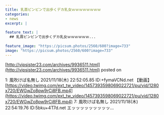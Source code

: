 ```yaml
---
title: 乳首ピンピンで出歩くデカ乳女ｗｗｗｗｗｗｗｗ
categories:
- news
excerpt: |
  
feature_text: |
  ## 乳首ピンピンで出歩くデカ乳女ｗｗｗｗｗｗ...
  
feature_image: "https://picsum.photos/2560/600?image=733"
image: "https://picsum.photos/2560/600?image=733"
---
```


[http://vipsister23.com/archives/9936511.html](http://vipsister23.com/archives/9936511.html)
posted on 

<!--more-->

1: 風吹けば名無し 2021/11/18(木) 22:52:05.85 ID:+fymaVCNd.net 【動画】[https://video.twimg.com/ext_tw_video/1457393598069022721/pu/vid/1280x720/EWGwZo8pw9rCj8FB.mp4](https://video.twimg.com/ext_tw_video/1457393598069022721/pu/vid/1280x720/EWGwZo8pw9rCj8FB.mp4) 7: 風吹けば名無し 2021/11/18(木) 22:54:19.76 ID:5bku+4T7d.net エッッッッッッッッッ...
